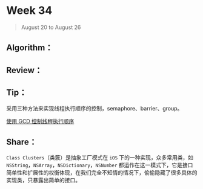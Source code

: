 # Week 34

> August 20 to August 26

## Algorithm：

## Review：

## Tip：

采用三种方法来实现线程执行顺序的控制，semaphore、barrier、group。

[使用 GCD 控制线程执行顺序](https://github.com/wzshare/TimeChip/blob/master/2018/%E4%BD%BF%E7%94%A8%20GCD%20%E6%8E%A7%E5%88%B6%E7%BA%BF%E7%A8%8B%E6%89%A7%E8%A1%8C%E9%A1%BA%E5%BA%8F.md)

## Share：

`Class Clusters`（类簇）是抽象工厂模式在 `iOS` 下的一种实现，众多常用类，如 `NSString`，`NSArray`，`NSDictionary`，`NSNumber` 都运作在这一模式下，它是接口简单性和扩展性的权衡体现，在我们完全不知情的情况下，偷偷隐藏了很多具体的实现类，只暴露出简单的接口。
